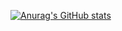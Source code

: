 [![Anurag's GitHub stats](https://github-readme-stats.vercel.app/api?username=SofiaPittaSesso)](https://github.com/anuraghazra/github-readme-stats)
